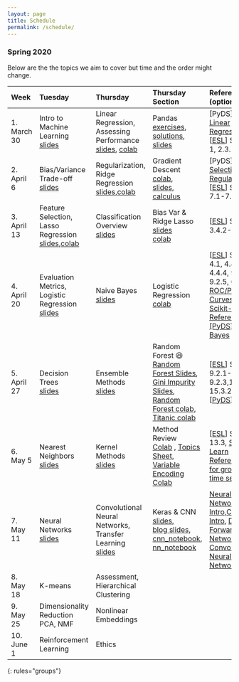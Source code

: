 ```yaml
---
layout: page
title: Schedule
permalink: /schedule/
---
```



### Spring 2020

Below are the the topics we aim to cover but time and the order might change.


| Week          | Tuesday       | Thursday   | Thursday Section | References  (optional)| Assignment  |
|:--------------|:--------------------|:-------------------|:-------------------|:-------------|:------------
|1. March 30 |Intro to Machine Learning<br>[slides](https://canvas.uw.edu/courses/1371982/files/folder/Lectures/lec1?preview=63527606)| Linear Regression, Assessing Performance <br> [slides](https://canvas.uw.edu/courses/1371982/files/folder/Lectures/lec02?preview=63576180), [colab](https://colab.research.google.com/drive/1zHaXZnh35ab99puBpj8Gpik7GGo0Qh9M)| Pandas<br>[exercises](https://drive.google.com/a/uw.edu/file/d/1RCUHIos_-Rvk9wwj_G24rFmpQe3veC55/view?usp=sharing), [solutions](https://drive.google.com/a/uw.edu/file/d/1wXMMJQnaXvMr_1pnU23JD0NK8_LJ_TvW/view?usp=sharing), [slides](https://canvas.uw.edu/courses/1371982/files/folder/Labs/lab1?preview=63588246)| [PyDS] [Intro](https://jakevdp.github.io/PythonDataScienceHandbook/05.01-what-is-machine-learning.html), [Linear Regression](https://jakevdp.github.io/PythonDataScienceHandbook/05.06-linear-regression.html); [[ESL](https://web.stanford.edu/~hastie/Papers/ESLII.pdf)] Section 1, 2.3.1 |[HW0]({{base.url}}../homework#HW0) due April 8th|
|2. April 6| Bias/Variance Trade-off <br> [slides](https://canvas.uw.edu/courses/1371982/files/folder/Lectures/lec03)| Regularization, Ridge Regression<br>[slides](https://canvas.uw.edu/courses/1371982/files/folder/Lectures/lec04),[colab](https://colab.research.google.com/drive/1F1C-nhmiZISCFpNCVMIeSjclZo8DhA_6)|Gradient Descent<br>[colab](https://drive.google.com/a/uw.edu/file/d/1DMQjNNLQKxlXmlpVOVayRNIq-Wzcd0LK/view?usp=sharing),<br>[slides](https://canvas.uw.edu/courses/1371982/files/folder/Labs/lab2?preview=63815132),<br> [calculus](https://www.khanacademy.org/math/multivariable-calculus/applications-of-multivariable-derivatives/optimizing-multivariable-functions/a/maximums-minimums-and-saddle-points) |[PyDS] [Model Selection](https://jakevdp.github.io/PythonDataScienceHandbook/05.03-hyperparameters-and-model-validation.html), [Regularization](https://jakevdp.github.io/PythonDataScienceHandbook/05.06-linear-regression.html#Regularization); [[ESL](https://web.stanford.edu/~hastie/Papers/ESLII.pdf)] Section 7.1-7.4, 3.4.1 | [HW1]({{base.url}}../homework#HW1) due April 15th|
|3. April 13| Feature Selection, Lasso Regression <br> [slides](https://canvas.uw.edu/courses/1371982/files/folder/Lectures/lec05),[colab](https://colab.research.google.com/drive/1ok6Ze8Fqs2T4L1LVpbSHfn0e9cAppczb)| Classification Overview <br>[slides](https://canvas.uw.edu/courses/1371982/files/folder/Lectures/lec06)  | Bias Var & Ridge Lasso<br>[slides](https://drive.google.com/open?id=1sTyaU0nakDqTyNL_fb7tgnPecnCRstpF)<br> [colab](https://drive.google.com/open?id=1_a9NSS535Pa_S1umDpQffPKD64mcaNAm)|[[ESL](https://web.stanford.edu/~hastie/Papers/ESLII.pdf)]  Section 3.4.2-3.4.3 | [HW2]({{base.url}}../homework#HW2) due April 22th |
|4. April 20| Evaluation Metrics, Logistic Regression <br>[slides](https://canvas.uw.edu/courses/1371982/files/folder/Lectures/lec07)| Naive Bayes <br>[slides](https://canvas.uw.edu/courses/1371982/files/folder/Lectures/lec08)| Logistic Regression [colab](https://drive.google.com/a/uw.edu/file/d/1KPoOacrsV4OC08MOclw2UZywOjRlnQJF/view?usp=sharing) |[[ESL](https://web.stanford.edu/~hastie/Papers/ESLII.pdf)] Section 4.1, 4.4.1-4.4.4, 9.1.2, 9.2.5, 6.6.3, [ROC/PR Curves](https://www.biostat.wisc.edu/~page/rocpr.pdf), [Scikit-Learn Reference](https://scikit-learn.org/stable/auto_examples/model_selection/plot_precision_recall.html), [[PyDS] Naive Bayes](https://jakevdp.github.io/PythonDataScienceHandbook/05.05-naive-bayes.html)|[HW3]({{base.url}}../homework#HW3) due April 30th 
|5. April 27| Decision Trees <br> [slides](https://canvas.uw.edu/courses/1371982/files/folder/Lectures/lec09)| Ensemble Methods <br> [slides](https://canvas.uw.edu/courses/1371982/files/folder/Lectures/lec10)|Random Forest 😆 <br> [Random Forest Slides](https://drive.google.com/open?id=1sbTnRA-oo8qswMHAgGXnyGlgDiL7h0iJ), [Gini Impurity Slides](https://drive.google.com/open?id=1SUGhaBbx17GA2uL1ooBw9xCy8xDSmyFh), [Random Forest colab](https://drive.google.com/open?id=1kKvhzyjpiqa6zeir4I8rCMh2UBLbp8WO), [Titanic colab](https://drive.google.com/open?id=1-4BZ-kqdFHHIGxxFdw5geVfWFJynhScO) |[[ESL](https://web.stanford.edu/~hastie/Papers/ESLII.pdf)] Section 9.2.1-9.2.3,15.1-15.3.2, 10.1,[[PyDS](https://jakevdp.github.io/PythonDataScienceHandbook/05.08-random-forests.html)]| [HW4]({{base.url}}../homework#HW4) due May 7th|
|6. May 5| Nearest Neighbors <br> [slides](https://canvas.uw.edu/courses/1371982/files/folder/Lectures/lec11)|Kernel Methods <br>[slides](https://canvas.uw.edu/courses/1371982/files/folder/Lectures/lec12)| Method Review <br> [Colab](https://drive.google.com/open?id=1mDFWkJ7TCQMCjt2GlvX6bKYTGon2Lgts) , [Topics Sheet](https://drive.google.com/open?id=1XwCuoQ-jeI17Y74DtNczItzJ1-tbybwdP228Ob-KKpc), [Variable Encoding Colab](https://drive.google.com/open?id=1y_8Y0_hGS4IAPsTyjX3wJly8wd5e5Vzv) |[[ESL](https://web.stanford.edu/~hastie/Papers/ESLII.pdf)] Section 13.3,  [Scikit-Learn Reference](https://scikit-learn.org/stable/modules/neighbors.html), [CV for groups and time series](https://scikit-learn.org/stable/modules/cross_validation.html#cross-validation-iterators-for-grouped-data)|[HW5]({{base.url}}../homework#HW5) due May 14th
|7. May 11| Neural Networks <br> [slides](https://canvas.uw.edu/courses/1371982/files/folder/Lectures/lec13)| Convolutional Neural Networks, Transfer Learning <br> [slides](https://canvas.uw.edu/courses/1371982/files/folder/Lectures/lec14)| Keras & CNN <br> [slides](https://canvas.uw.edu/courses/1371982/files/folder/Labs/lab7?preview=65285241),<br> [blog slides](https://drive.google.com/open?id=1fj453u9iNKTR78dFvYqZJAByWsmQxLv1), <br> [cnn_notebook](https://drive.google.com/open?id=1iccoUX-HumXNxcCRXW-7msh3vZdwJ6_0),<br> [nn_notebook](https://drive.google.com/open?id=1WzM0eSogowR6bVqIrvE55wS4-OyRJ87F)|[Neural Networks Intro](https://cs231n.github.io/neural-networks-1/),[CNN Intro](https://cs231n.github.io/convolutional-networks/), [Deep Forward Networks](https://www.deeplearningbook.org/contents/mlp.html), [Convolutional Neural Networks](https://www.deeplearningbook.org/contents/convnets.html)| [HW6]({{base.url}}../homework#HW6) due May 21st|
|8. May 18| K-means | Assessment, Hierarchical Clustering |||
|9. May 25|Dimensionality Reduction <br> PCA, NMF| Nonlinear Embeddings
|10. June 1 |Reinforcement Learning | Ethics|

{: rules="groups"}

